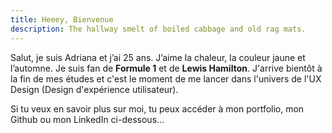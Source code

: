 ```yaml
---
title: Heeey, Bienvenue
description: The hallway smelt of boiled cabbage and old rag mats.
---
```


Salut, je suis Adriana et j’ai 25 ans. J’aime la chaleur, la couleur jaune et l’automne.
Je suis fan de **Formule 1** et de **Lewis Hamilton**. J'arrive bientôt à la fin de mes études et c'est le moment de me lancer dans l'univers de l'UX Design (Design d'expérience utilisateur).

Si tu veux en savoir plus sur moi, tu peux accéder à mon portfolio, mon Github ou mon LinkedIn ci-dessous...